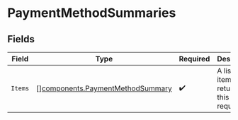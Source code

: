 # PaymentMethodSummaries


## Fields

| Field                                                                                | Type                                                                                 | Required                                                                             | Description                                                                          |
| ------------------------------------------------------------------------------------ | ------------------------------------------------------------------------------------ | ------------------------------------------------------------------------------------ | ------------------------------------------------------------------------------------ |
| `Items`                                                                              | [][components.PaymentMethodSummary](../../models/components/paymentmethodsummary.md) | :heavy_check_mark:                                                                   | A list of items returned for this request.                                           |